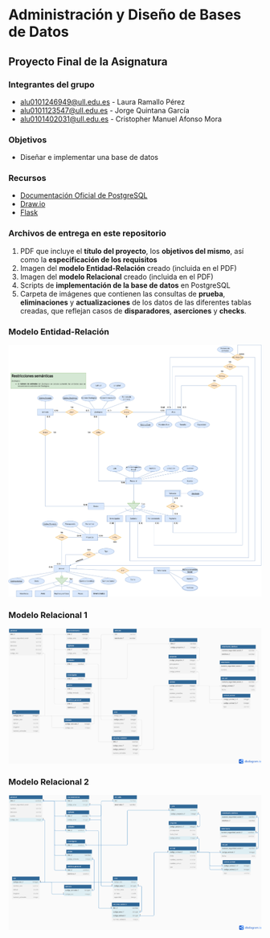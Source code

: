 # Administración y Diseño de Bases de Datos
## Proyecto Final de la Asignatura
### Integrantes del grupo
- alu0101246949@ull.edu.es - Laura Ramallo Pérez
- alu0101123547@ull.edu.es - Jorge Quintana García 
- alu0101402031@ull.edu.es - Cristopher Manuel Afonso Mora
### Objetivos
- Diseñar e implementar una base de datos
### Recursos
- [Documentación Oficial de PostgreSQL](https://www.postgresql.org/docs/current/index.html)
- [Draw.io](https://app.diagrams.net/)
- [Flask](https://flask.palletsprojects.com/en/3.0.x/)
### Archivos de entrega en este repositorio
1. PDF que incluye el **título del proyecto**, los **objetivos del mismo**, así como la **especificación de los requisitos**
2. Imagen del **modelo Entidad-Relación** creado (incluida en el PDF)
3. Imagen del **modelo Relacional** creado (incluida en el PDF)
4. Scripts de **implementación de la base de datos** en PostgreSQL
5. Carpeta de imágenes que contienen las consultas de **prueba**, **eliminaciones** y **actualizaciones** de los datos de las diferentes tablas creadas, que reflejan casos de **disparadores**, **aserciones** y **checks**.
### Modelo Entidad-Relación
![](https://raw.githubusercontent.com/CristopherAfonso/ADBD-Proyecto-Final/main/diagramas/ZoologicoDiagramaE-R.png)
### Modelo Relacional 1
![](https://raw.githubusercontent.com/CristopherAfonso/ADBD-Proyecto-Final/main/diagramas/ZoologicoDiagramaRelacional1.png)
### Modelo Relacional 2
![](https://raw.githubusercontent.com/CristopherAfonso/ADBD-Proyecto-Final/main/diagramas/ZoologicoDiagramaRelacional2.png)